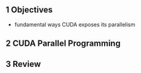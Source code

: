 ## 1 Objectives
- fundamental ways CUDA exposes its parallelism
## 2 CUDA Parallel Programming
## 3 Review